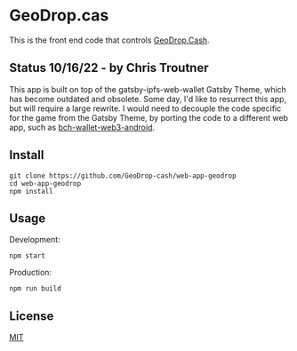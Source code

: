 # GeoDrop.cas
This is the front end code that controls [GeoDrop.Cash](https://geodrop.cash).

## Status 10/16/22 - by Chris Troutner
This app is built on top of the gatsby-ipfs-web-wallet Gatsby Theme, which has become outdated and obsolete. Some day, I'd like to resurrect this app, but will require a large rewrite. I would need to decouple the code specific for the game from the Gatsby Theme, by porting the code to a different web app, such as [bch-wallet-web3-android](https://github.com/Permissionless-Software-Foundation/bch-wallet-web3-android).

## Install
```
git clone https://github.com/GeoDrop-cash/web-app-geodrop
cd web-app-geodrop
npm install
```

## Usage
Development:
```
npm start
```

Production:
```
npm run build
```

## License
[MIT](./LICENSE)
